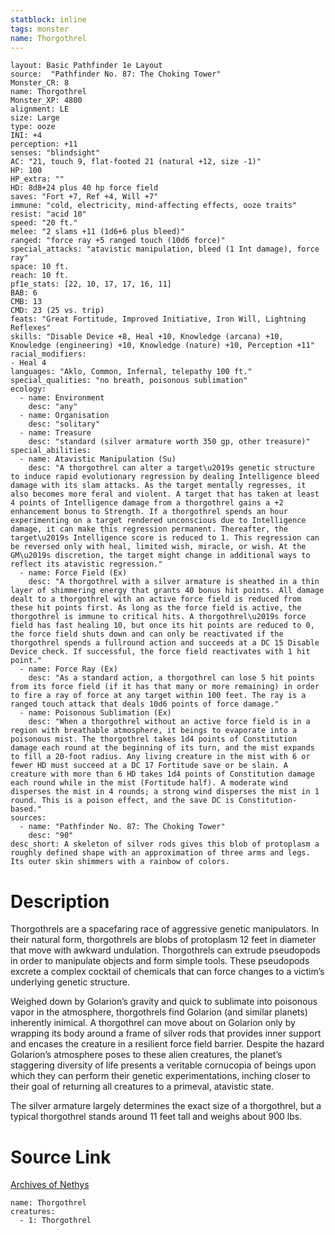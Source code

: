 ```yaml
---
statblock: inline
tags: monster
name: Thorgothrel
---
```

```statblock
layout: Basic Pathfinder 1e Layout
source:  "Pathfinder No. 87: The Choking Tower"
Monster_CR: 8
name: Thorgothrel
Monster_XP: 4800
alignment: LE
size: Large
type: ooze
INI: +4
perception: +11
senses: "blindsight"
AC: "21, touch 9, flat-footed 21 (natural +12, size -1)"
HP: 100
HP_extra: ""
HD: 8d8+24 plus 40 hp force field
saves: "Fort +7, Ref +4, Will +7"
immune: "cold, electricity, mind-affecting effects, ooze traits"
resist: "acid 10"
speed: "20 ft."
melee: "2 slams +11 (1d6+6 plus bleed)"
ranged: "force ray +5 ranged touch (10d6 force)"
special_attacks: "atavistic manipulation, bleed (1 Int damage), force ray"
space: 10 ft.
reach: 10 ft.
pf1e_stats: [22, 10, 17, 17, 16, 11]
BAB: 6
CMB: 13
CMD: 23 (25 vs. trip)
feats: "Great Fortitude, Improved Initiative, Iron Will, Lightning Reflexes"
skills: "Disable Device +8, Heal +10, Knowledge (arcana) +10, Knowledge (engineering) +10, Knowledge (nature) +10, Perception +11"
racial_modifiers:
- Heal 4
languages: "Aklo, Common, Infernal, telepathy 100 ft."
special_qualities: "no breath, poisonous sublimation"
ecology:
  - name: Environment
    desc: "any"
  - name: Organisation
    desc: "solitary"
  - name: Treasure
    desc: "standard (silver armature worth 350 gp, other treasure)"
special_abilities:
  - name: Atavistic Manipulation (Su)
    desc: "A thorgothrel can alter a target\u2019s genetic structure to induce rapid evolutionary regression by dealing Intelligence bleed damage with its slam attacks. As the target mentally regresses, it also becomes more feral and violent. A target that has taken at least 4 points of Intelligence damage from a thorgothrel gains a +2 enhancement bonus to Strength. If a thorgothrel spends an hour experimenting on a target rendered unconscious due to Intelligence damage, it can make this regression permanent. Thereafter, the target\u2019s Intelligence score is reduced to 1. This regression can be reversed only with heal, limited wish, miracle, or wish. At the GM\u2019s discretion, the target might change in additional ways to reflect its atavistic regression."
  - name: Force Field (Ex)
    desc: "A thorgothrel with a silver armature is sheathed in a thin layer of shimmering energy that grants 40 bonus hit points. All damage dealt to a thorgothrel with an active force field is reduced from these hit points first. As long as the force field is active, the thorgothrel is immune to critical hits. A thorgothrel\u2019s force field has fast healing 10, but once its hit points are reduced to 0, the force field shuts down and can only be reactivated if the thorgothrel spends a fullround action and succeeds at a DC 15 Disable Device check. If successful, the force field reactivates with 1 hit point."
  - name: Force Ray (Ex)
    desc: "As a standard action, a thorgothrel can lose 5 hit points from its force field (if it has that many or more remaining) in order to fire a ray of force at any target within 100 feet. The ray is a ranged touch attack that deals 10d6 points of force damage."
  - name: Poisonous Sublimation (Ex)
    desc: "When a thorgothrel without an active force field is in a region with breathable atmosphere, it beings to evaporate into a poisonous mist. The thorgothrel takes 1d4 points of Constitution damage each round at the beginning of its turn, and the mist expands to fill a 20-foot radius. Any living creature in the mist with 6 or fewer HD must succeed at a DC 17 Fortitude save or be slain. A creature with more than 6 HD takes 1d4 points of Constitution damage each round while in the mist (Fortitude half). A moderate wind disperses the mist in 4 rounds; a strong wind disperses the mist in 1 round. This is a poison effect, and the save DC is Constitution-based."
sources:
  - name: "Pathfinder No. 87: The Choking Tower"
    desc: "90"
desc_short: A skeleton of silver rods gives this blob of protoplasm a roughly defined shape with an approximation of three arms and legs. Its outer skin shimmers with a rainbow of colors.
```
# Description
Thorgothrels are a spacefaring race of aggressive genetic manipulators. In their natural form, thorgothrels are blobs of protoplasm 12 feet in diameter that move with awkward undulation. Thorgothrels can extrude pseudopods in order to manipulate objects and form simple tools. These pseudopods excrete a complex cocktail of chemicals that can force changes to a victim’s underlying genetic structure.

Weighed down by Golarion’s gravity and quick to sublimate into poisonous vapor in the atmosphere, thorgothrels find Golarion (and similar planets) inherently inimical. A thorgothrel can move about on Golarion only by wrapping its body around a frame of silver rods that provides inner support and encases the creature in a resilient force field barrier. Despite the hazard Golarion’s atmosphere poses to these alien creatures, the planet’s staggering diversity of life presents a veritable cornucopia of beings upon which they can perform their genetic experimentations, inching closer to their goal of returning all creatures to a primeval, atavistic state.

The silver armature largely determines the exact size of a thorgothrel, but a typical thorgothrel stands around 11 feet tall and weighs about 900 lbs.
# Source Link
[Archives of Nethys](https://aonprd.com/MonsterDisplay.aspx?ItemName=Thorgothrel)
```encounter-table
name: Thorgothrel
creatures:
  - 1: Thorgothrel
```
